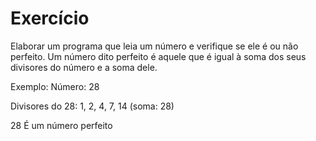 # Exercício
Elaborar um programa que leia um número e verifique se ele é ou não perfeito. Um número dito perfeito é aquele que é igual à soma dos seus divisores do número e a soma dele.


Exemplo:
Número: 28

Divisores do 28: 1, 2, 4, 7, 14 (soma: 28)

28 É um número perfeito